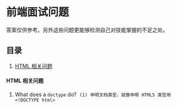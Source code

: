 # 前端面试问题
答案仅供参考。另外这些问题更能够检测自己对技能掌握的不足之处。


## 目录
1. [HTML 相关问题](#html-quesition)

#### <a name='html-quesition'>HTML 相关问题</a>
1. What does a `doctype` do?
  `(1) 申明文档类型，就像申明 HTML5 类型用 <!DOCTYPE html>`
